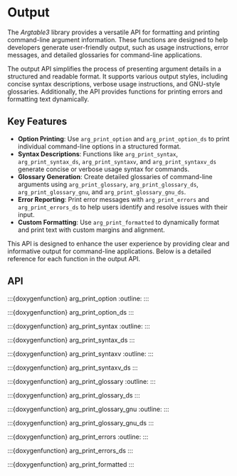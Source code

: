 # Output

The _Argtable3_ library provides a versatile API for formatting and printing
command-line argument information. These functions are designed to help
developers generate user-friendly output, such as usage instructions, error
messages, and detailed glossaries for command-line applications.

The output API simplifies the process of presenting argument details in a
structured and readable format. It supports various output styles, including
concise syntax descriptions, verbose usage instructions, and GNU-style
glossaries. Additionally, the API provides functions for printing errors and
formatting text dynamically.

## Key Features

- **Option Printing**: Use `arg_print_option` and `arg_print_option_ds` to print
  individual command-line options in a structured format.
- **Syntax Descriptions**: Functions like `arg_print_syntax`,
  `arg_print_syntax_ds`, `arg_print_syntaxv`, and `arg_print_syntaxv_ds`
  generate concise or verbose usage syntax for commands.
- **Glossary Generation**: Create detailed glossaries of command-line arguments
  using `arg_print_glossary`, `arg_print_glossary_ds`, `arg_print_glossary_gnu`,
  and `arg_print_glossary_gnu_ds`.
- **Error Reporting**: Print error messages with `arg_print_errors` and
  `arg_print_errors_ds` to help users identify and resolve issues with their
  input.
- **Custom Formatting**: Use `arg_print_formatted` to dynamically format and
  print text with custom margins and alignment.

This API is designed to enhance the user experience by providing clear and
informative output for command-line applications. Below is a detailed reference
for each function in the output API.

## API

:::{doxygenfunction} arg_print_option
:outline:
:::

:::{doxygenfunction} arg_print_option_ds
:::

:::{doxygenfunction} arg_print_syntax
:outline:
:::

:::{doxygenfunction} arg_print_syntax_ds
:::

:::{doxygenfunction} arg_print_syntaxv
:outline:
:::

:::{doxygenfunction} arg_print_syntaxv_ds
:::

:::{doxygenfunction} arg_print_glossary
:outline:
:::

:::{doxygenfunction} arg_print_glossary_ds
:::

:::{doxygenfunction} arg_print_glossary_gnu
:outline:
:::

:::{doxygenfunction} arg_print_glossary_gnu_ds
:::

:::{doxygenfunction} arg_print_errors
:outline:
:::

:::{doxygenfunction} arg_print_errors_ds
:::

:::{doxygenfunction} arg_print_formatted
:::
